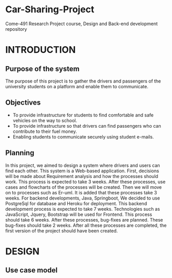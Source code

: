# Car-Sharing-Project
Come-491 Research Project course, Design and Back-end development repository
# INTRODUCTION
## Purpose of the system
The purpose of this project is to gather the drivers and passengers of the university students on a platform and enable them to communicate.
## Objectives
-	To provide infrastructure for students to find comfortable and safe vehicles on the way to school.
-	To provide infrastructure so that drivers can find passengers who can contribute to their fuel money.
-	Enabling students to communicate securely using student e-mails.
## Planning
In this project, we aimed to design a system where drivers and users can find each other. This system is a Web-based application.
First, decisions will be made about Requirement analysis and how the processes should work. This process is expected to take 3 weeks. 
After these processes, use cases and flowcharts of the processes will be created. Then we will move on to processes such as Er-uml. 
It is added that these processes take 3 weeks. For backend developments, Java, Springboot,
We decided to use PostgreSql for database and Heroku for deployment. This backend development process is expected to take 7 weeks. 
Technologies such as JavaScript, Jquery, Bootstrap will be used for Frontend. This process should take 6 weeks. After these processes,
bug-fixes are planned. These bug-fixes should take 2 weeks. After all these processes are completed, the first version of the project should have been created.

# DESIGN
## Use case model





